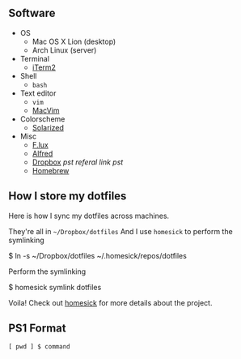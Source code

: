 ## Software
* OS
  - Mac OS X Lion (desktop)
  - Arch Linux (server)
* Terminal
  - [iTerm2](http://www.iterm2.com/)
* Shell
  - `bash`
* Text editor
  - `vim`
  - [MacVim](/b4winckler/macvim)
* Colorscheme 
  - [Solarized](/altercation/solarized)
* Misc
  - [F.lux](http://stereopsis.com/flux/)
  - [Alfred](http://alfredapp.com)
  - [Dropbox](http://db.tt/jy1BQci) *pst referal link pst*
  - [Homebrew](/mxcl/homebrew/)

## How I store my dotfiles
Here is how I sync my dotfiles across machines.

They're all in `~/Dropbox/dotfiles`
And I use `homesick` to perform the symlinking

  $ ln -s ~/Dropbox/dotfiles ~/.homesick/repos/dotfiles

Perform the symlinking 

  $ homesick symlink dotfiles

Voila!
Check out [homesick](/technicalpickles/homesick) for more
details about the project.
	
## PS1 Format
`[ pwd ] $ command`

